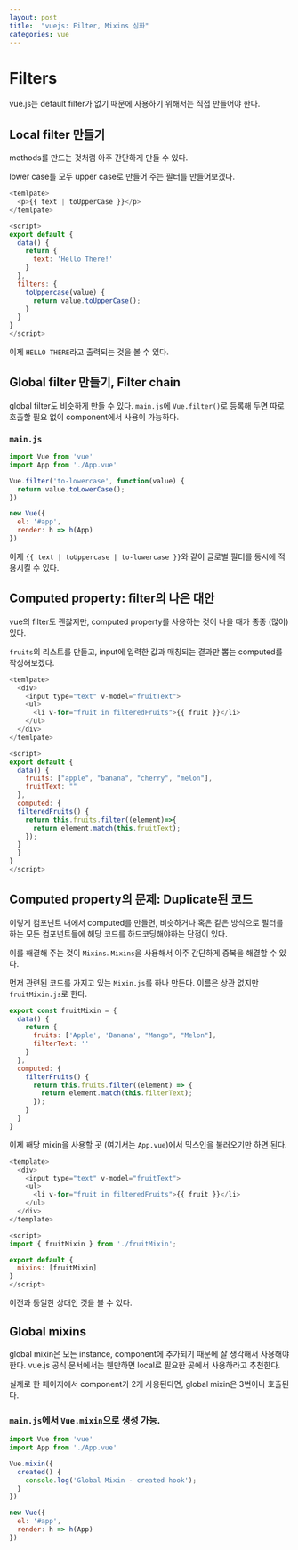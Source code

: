 ```yaml
---
layout: post 
title:  "vuejs: Filter, Mixins 심화"
categories: vue
---
```



# Filters
vue.js는 default filter가 없기 때문에 사용하기 위해서는 직접 만들어야 한다.

## Local filter 만들기
methods를 만드는 것처럼 아주 간단하게 만들 수 있다.

lower case를 모두 upper case로 만들어 주는 필터를 만들어보겠다.
```javascript
<temlpate>
  <p>{{ text | toUpperCase }}</p>
</temlpate>

<script>
export default {
  data() {
    return {
      text: 'Hello There!'
    }
  },
  filters: {
    toUppercase(value) {
      return value.toUpperCase();
    }
  }
}
</script>
```

이제 `HELLO THERE`라고 출력되는 것을 볼 수 있다.

## Global filter 만들기, Filter chain
global filter도 비슷하게 만들 수 있다. `main.js`에 `Vue.filter()`로 등록해 두면 따로 호출할 필요 없이 component에서 사용이 가능하다.

### `main.js`
```javascript
import Vue from 'vue'
import App from './App.vue'

Vue.filter('to-lowercase', function(value) {
  return value.toLowerCase();
})

new Vue({
  el: '#app',
  render: h => h(App)
})
```

이제 `{{ text | toUppercase | to-lowercase }}`와 같이 글로벌 필터를 동시에 적용시킬 수 있다.


## Computed property: filter의 나은 대안
vue의 filter도 괜찮지만, computed property를 사용하는 것이 나을 때가 종종 (많이) 있다. 

`fruits`의 리스트를 만들고, input에 입력한 값과 매칭되는 결과만 뽑는 computed를 작성해보겠다.

```javascript
<temlpate>
  <div>
    <input type="text" v-model="fruitText">
    <ul>
      <li v-for="fruit in filteredFruits">{{ fruit }}</li>
    </ul>
  </div>
</temlpate>

<script>
export default {
  data() {
    fruits: ["apple", "banana", "cherry", "melon"],
    fruitText: ""
  },
  computed: {
  filteredFruits() {
    return this.fruits.filter((element)=>{
      return element.match(this.fruitText);
    });
  }
  }
}
</script>
```

## Computed property의 문제: Duplicate된 코드
이렇게 컴포넌트 내에서 computed를 만들면, 비슷하거나 혹은 같은 방식으로 필터를 하는 모든 컴포넌트들에 해당 코드를 하드코딩해야하는 단점이 있다.

이를 해결해 주는 것이 `Mixins`. `Mixins`을 사용해서 아주 간단하게 중복을 해결할 수 있다.

먼저 관련된 코드를 가지고 있는 `Mixin.js`를 하나 만든다. 이름은 상관 없지만 `fruitMixin.js`로 한다.

```javascript
export const fruitMixin = {
  data() {
    return {
      fruits: ['Apple', 'Banana', "Mango", "Melon"],
      filterText: ''
    }
  },
  computed: {
    filterFruits() {
      return this.fruits.filter((element) => {
        return element.match(this.filterText);
      });
    }
  }
}
```

이제 해당 mixin을 사용할 곳 (여기서는 `App.vue`)에서 믹스인을 불러오기만 하면 된다.

```javascript
<template>
  <div>
    <input type="text" v-model="fruitText">
    <ul>
      <li v-for="fruit in filteredFruits">{{ fruit }}</li>
    </ul>
  </div>
</template>

<script>
import { fruitMixin } from './fruitMixin';

export default {
  mixins: [fruitMixin]
}
</script>
```

이전과 동일한 상태인 것을 볼 수 있다.


## Global mixins

global mixin은 모든 instance, component에 추가되기 때문에 잘 생각해서 사용해야한다. vue.js 공식 문서에서는 웬만하면 local로 필요한 곳에서 사용하라고 추천한다.

실제로 한 페이지에서 component가 2개 사용된다면, global mixin은 3번이나 호출된다. 

### `main.js`에서 `Vue.mixin`으로 생성 가능.
```javascript
import Vue from 'vue'
import App from './App.vue'

Vue.mixin({
  created() {
    console.log('Global Mixin - created hook');
  }
})

new Vue({
  el: '#app',
  render: h => h(App)
})
```

